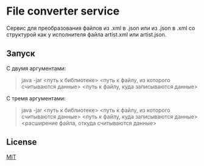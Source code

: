# File converter service

Сервис для преобразования файлов из .xml в .json или из .json в .xml со структурой как 
у исполнителя файла artist.xml или artist.json.

## Запуск
С двумя аргументами:
> java -jar <путь к библиотеке> <путь к файлу, из которого считываются данные> 
> <путь к файлу, куда записываются данные>

С тремя аргументами:
> java -jar <путь к библиотеке> <путь к файлу, из которого считываются данные>
> <путь к файлу, куда записываются данные> <расширение файла, откуда считываются данные>

## License
[MIT](https://choosealicense.com/licenses/mit/)
